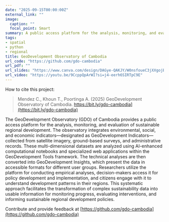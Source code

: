 ```yaml
---
date: "2025-09-15T00:00:00Z"
external_link: ""
image:
  caption: ""
  focal_point: Smart
summary: A public access platform for the analysis, monitoring, and evaluation of sustainable regional development in Cambodia
tags:
- spatial
- python
- regional
title: GeoDevelopment Observatory of Cambodia
url_code: "https://github.com/gdo-cambodia"
url_pdf: ""
url_slides: "https://www.canva.com/design/DAGye-QAKJY/W0nsfoueC3jXXgojBCFhOQ/view?utm_content=DAGye-QAKJY&utm_campaign=designshare&utm_medium=link2&utm_source=uniquelinks&utlId=h875fb1fec0"
url_video: "https://youtu.be/9CcppQpArWI?si=j4-eerh6SIRTpC9E"
---
```


How to cite this project:

> Mendez C., Khoun T., Poortinga A. (2025) GeoDevelopment Observatory of Cambodia. https://bit.ly/gdo-cambodia](https://bit.ly/gdo-cambodia)


The GeoDevelopment Observatory (GDO) of Cambodia provides a public access platform for the analysis, monitoring, and evaluation of sustainable regional development. The observatory integrates environmental, social, and economic indicators—designated as GeoDevelopment Indicators—collected from satellite imagery, ground-based surveys, and administrative records. These multi-dimensional datasets are analyzed using AI-enhanced computational notebooks and specialized web applications within the GeoDevelopment Tools framework. The technical analyses are then converted into GeoDevelopment Insights, which present the data in accessible formats for different user groups. Researchers utilize the platform for conducting empirical analyses, decision-makers access it for policy development and implementation, and citizens engage with it to understand development patterns in their regions. This systematic approach facilitates the transformation of complex sustainability data into usable information for monitoring progress, evaluating interventions, and informing sustainable regional development policies. 

Contribute and provide feedback at [https://github.com/gdo-cambodia](https://github.com/gdo-cambodia)

